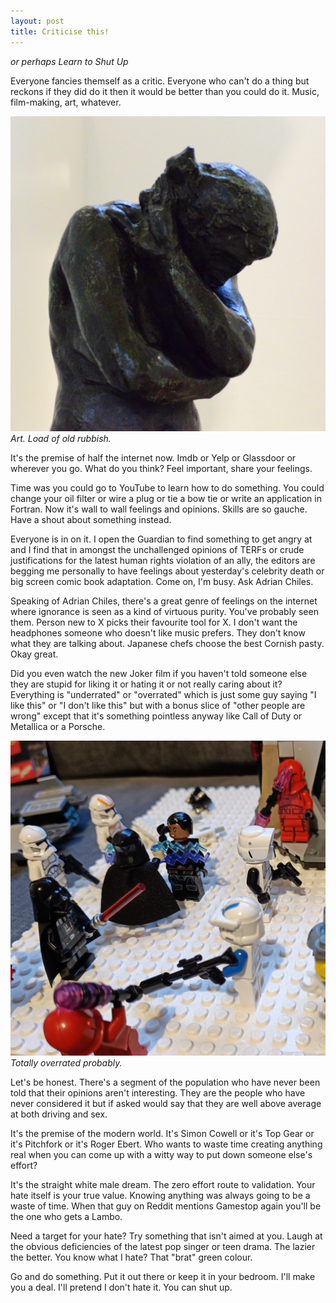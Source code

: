 ```yaml
---
layout: post
title: Criticise this!
---
```


*or perhaps Learn to Shut Up*

Everyone fancies themself as a critic. Everyone who can't do a thing but reckons if they did do it then it would be better than you could do it. Music, film-making, art, whatever.

![Art.](/public/img/noo.jpeg)
*Art. Load of old rubbish.*

It's the premise of half the internet now. Imdb or Yelp or Glassdoor or wherever you go. What do you think? Feel important, share your feelings.<!--excerpt-end-->

Time was you could go to YouTube to learn how to do something. You could change your oil filter or wire a plug or tie a bow tie or write an application in Fortran. Now it's wall to wall feelings and opinions. Skills are so gauche. Have a shout about something instead.

Everyone is in on it. I open the Guardian to find something to get angry at and I find that in amongst the unchallenged opinions of TERFs or crude justifications for the latest human rights violation of an ally, the editors are begging me personally to have feelings about yesterday's celebrity death or big screen comic book adaptation. Come on, I'm busy. Ask Adrian Chiles.

Speaking of Adrian Chiles, there's a great genre of feelings on the internet where ignorance is seen as a kind of virtuous purity. You've probably seen them. Person new to X picks their favourite tool for X. I don't want the headphones someone who doesn't like music prefers. They don't know what they are talking about. Japanese chefs choose the best Cornish pasty. Okay great.

Did you even watch the new Joker film if you haven't told someone else they are stupid for liking it or hating it or not really caring about it? Everything is "underrated" or "overrated" which is just some guy saying "I like this" or "I don't like this" but with a bonus slice of "other people are wrong" except that it's something pointless anyway like Call of Duty or Metallica or a Porsche.

![Figures.](/public/img/figures.jpeg)
*Totally overrated probably.*

Let's be honest. There's a segment of the population who have never been told that their opinions aren't interesting. They are the people who have never considered it but if asked would say that they are well above average at both driving and sex.

It's the premise of the modern world. It's Simon Cowell or it's Top Gear or it's Pitchfork or it's Roger Ebert. Who wants to waste time creating anything real when you can come up with a witty way to put down someone else's effort?

It's the straight white male dream. The zero effort route to validation. Your hate itself is your true value. Knowing anything was always going to be a waste of time. When that guy on Reddit mentions Gamestop again you'll be the one who gets a Lambo.

Need a target for your hate? Try something that isn't aimed at you. Laugh at the obvious deficiencies of the latest pop singer or teen drama. The lazier the better. You know what I hate? That "brat" green colour.

Go and do something. Put it out there or keep it in your bedroom. I'll make you a deal. I'll pretend I don't hate it. You can shut up.